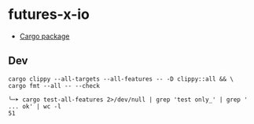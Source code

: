 # futures-x-io

* [Cargo package](https://crates.io/crates/futures-x-io)

## Dev

```
cargo clippy --all-targets --all-features -- -D clippy::all && \
cargo fmt --all -- --check
```

```
╰─➤ cargo test-all-features 2>/dev/null | grep 'test only_' | grep ' ... ok' | wc -l
51
```
